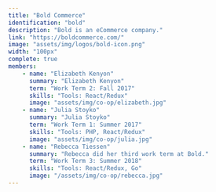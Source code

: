 ```yaml
---
title: "Bold Commerce"
identification: "bold"
description: "Bold is an eCommerce company."
link: "https://boldcommerce.com/"
image: "assets/img/logos/bold-icon.png"
width: "100px"
complete: true
members:
    - name: "Elizabeth Kenyon"
      summary: "Elizabeth Kenyon"
      term: "Work Term 2: Fall 2017"
      skills: "Tools: React/Redux"
      image: "assets/img/co-op/elizabeth.jpg"
    - name: "Julia Stoyko"
      summary: "Julia Stoyko"
      term: "Work Term 1: Summer 2017"
      skills: "Tools: PHP, React/Redux"
      image: "assets/img/co-op/julia.jpg"
    - name: "Rebecca Tiessen"
      summary: "Rebecca did her third work term at Bold."
      term: "Work Term 3: Summer 2018"
      skills: "Tools: React/Redux, Go"
      image: "/assets/img/co-op/rebecca.jpg"
---
```

